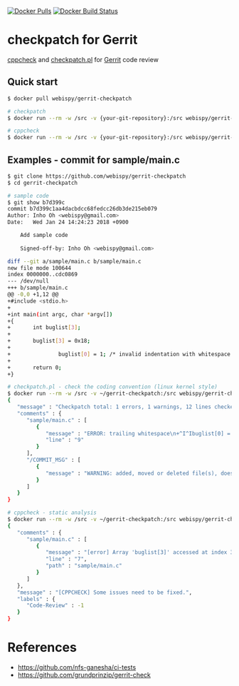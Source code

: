 [![Docker Pulls](https://img.shields.io/docker/pulls/webispy/gerrit-checkpatch.svg)](https://hub.docker.com/r/webispy/gerrit-checkpatch/) [![Docker Build Status](https://img.shields.io/docker/build/webispy/gerrit-checkpatch.svg)](https://hub.docker.com/r/webispy/gerrit-checkpatch/)

# checkpatch for Gerrit

[cppcheck](http://cppcheck.sourceforge.net/) and [checkpatch.pl](https://github.com/torvalds/linux/tree/master/scripts) for [Gerrit](https://www.gerritcodereview.com/) code review

## Quick start

```sh
$ docker pull webispy/gerrit-checkpatch

# checkpatch
$ docker run --rm -w /src -v {your-git-repository}:/src webispy/gerrit-checkpatch run_checkpatch.sh {commit-id}

# cppcheck
$ docker run --rm -w /src -v {your-git-repository}:/src webispy/gerrit-checkpatch run_cppcheck.sh {commit-id}
```

## Examples - commit for sample/main.c

```sh
$ git clone https://github.com/webispy/gerrit-checkpatch
$ cd gerrit-checkpatch

# sample code
$ git show b7d399c
commit b7d399c1aa4dacbdcc68fedcc26db3de215eb079
Author: Inho Oh <webispy@gmail.com>
Date:   Wed Jan 24 14:24:23 2018 +0900

    Add sample code
    
    Signed-off-by: Inho Oh <webispy@gmail.com>

diff --git a/sample/main.c b/sample/main.c
new file mode 100644
index 0000000..cdc0869
--- /dev/null
+++ b/sample/main.c
@@ -0,0 +1,12 @@
+#include <stdio.h>
+
+int main(int argc, char *argv[])
+{
+       int buglist[3];
+
+       buglist[3] = 0x18;
+
+               buglist[0] = 1; /* invalid indentation with whitespace */ 
+
+       return 0;
+}
```

```sh
# checkpatch.pl - check the coding convention (linux kernel style)
$ docker run --rm -w /src -v ~/gerrit-checkpatch:/src webispy/gerrit-checkpatch run_checkpatch.sh b7d399c | json_pp
{
   "message" : "Checkpatch total: 1 errors, 1 warnings, 12 lines checked",
   "comments" : {
      "sample/main.c" : [
         {
            "message" : "ERROR: trailing whitespace\n+^I^Ibuglist[0] = 1; /* invalid indentation with whitespace */ $",
            "line" : "9"
         }
      ],
      "/COMMIT_MSG" : [
         {
            "message" : "WARNING: added, moved or deleted file(s), does MAINTAINERS need updating?\nnew file mode 100644"
         }
      ]
   }
}
```

```sh
# cppcheck - static analysis
$ docker run --rm -w /src -v ~/gerrit-checkpatch:/src webispy/gerrit-checkpatch run_cppcheck.sh b7d399c | json_pp
{
   "comments" : {
      "sample/main.c" : [
         {
            "message" : "[error] Array 'buglist[3]' accessed at index 3, which is out of bounds.",
            "line" : "7",
            "path" : "sample/main.c"
         }
      ]
   },
   "message" : "[CPPCHECK] Some issues need to be fixed.",
   "labels" : {
      "Code-Review" : -1
   }
}
```

# References

- https://github.com/nfs-ganesha/ci-tests
- https://github.com/grundprinzip/gerrit-check

